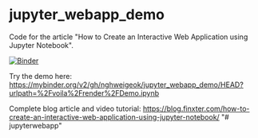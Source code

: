 # jupyter_webapp_demo
Code for the article "How to Create an Interactive Web Application using Jupyter Notebook".

[![Binder](https://mybinder.org/badge_logo.svg)](https://mybinder.org/v2/gh/nghweigeok/jupyter_webapp_demo/HEAD?urlpath=%2Fvoila%2Frender%2FDemo.ipynb)

Try the demo here: https://mybinder.org/v2/gh/nghweigeok/jupyter_webapp_demo/HEAD?urlpath=%2Fvoila%2Frender%2FDemo.ipynb

Complete blog article and video tutorial: https://blog.finxter.com/how-to-create-an-interactive-web-application-using-jupyter-notebook/
"# jupyterwebapp" 
